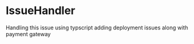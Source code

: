 # IssueHandler
Handling this issue using typscript 
adding deployment issues along with payment gateway
